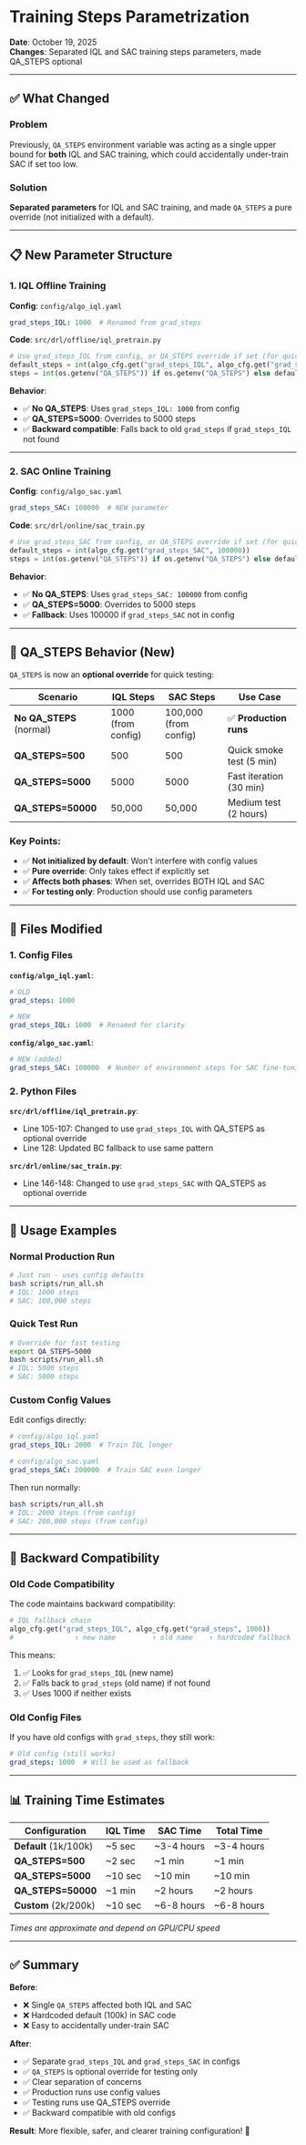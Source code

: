 # Training Steps Parametrization

**Date**: October 19, 2025  
**Changes**: Separated IQL and SAC training steps parameters, made QA_STEPS optional

---

## ✅ What Changed

### Problem
Previously, `QA_STEPS` environment variable was acting as a single upper bound for **both** IQL and SAC training, which could accidentally under-train SAC if set too low.

### Solution
**Separated parameters** for IQL and SAC training, and made `QA_STEPS` a pure override (not initialized with a default).

---

## 📋 New Parameter Structure

### 1. IQL Offline Training

**Config**: `config/algo_iql.yaml`
```yaml
grad_steps_IQL: 1000  # Renamed from grad_steps
```

**Code**: `src/drl/offline/iql_pretrain.py`
```python
# Use grad_steps_IQL from config, or QA_STEPS override if set (for quick testing)
default_steps = int(algo_cfg.get("grad_steps_IQL", algo_cfg.get("grad_steps", 1000)))
steps = int(os.getenv("QA_STEPS")) if os.getenv("QA_STEPS") else default_steps
```

**Behavior**:
- ✅ **No QA_STEPS**: Uses `grad_steps_IQL: 1000` from config
- ✅ **QA_STEPS=5000**: Overrides to 5000 steps
- ✅ **Backward compatible**: Falls back to old `grad_steps` if `grad_steps_IQL` not found

---

### 2. SAC Online Training

**Config**: `config/algo_sac.yaml`
```yaml
grad_steps_SAC: 100000  # NEW parameter
```

**Code**: `src/drl/online/sac_train.py`
```python
# Use grad_steps_SAC from config, or QA_STEPS override if set (for quick testing)
default_steps = int(algo_cfg.get("grad_steps_SAC", 100000))
steps = int(os.getenv("QA_STEPS")) if os.getenv("QA_STEPS") else default_steps
```

**Behavior**:
- ✅ **No QA_STEPS**: Uses `grad_steps_SAC: 100000` from config
- ✅ **QA_STEPS=5000**: Overrides to 5000 steps
- ✅ **Fallback**: Uses 100000 if `grad_steps_SAC` not in config

---

## 🎯 QA_STEPS Behavior (New)

`QA_STEPS` is now an **optional override** for quick testing:

| Scenario | IQL Steps | SAC Steps | Use Case |
|----------|-----------|-----------|----------|
| **No QA_STEPS** (normal) | 1000 (from config) | 100,000 (from config) | ✅ **Production runs** |
| **QA_STEPS=500** | 500 | 500 | Quick smoke test (5 min) |
| **QA_STEPS=5000** | 5000 | 5000 | Fast iteration (30 min) |
| **QA_STEPS=50000** | 50,000 | 50,000 | Medium test (2 hours) |

### Key Points:
- ✅ **Not initialized by default**: Won't interfere with config values
- ✅ **Pure override**: Only takes effect if explicitly set
- ✅ **Affects both phases**: When set, overrides BOTH IQL and SAC
- ✅ **For testing only**: Production should use config parameters

---

## 📁 Files Modified

### 1. Config Files

**`config/algo_iql.yaml`**:
```yaml
# OLD
grad_steps: 1000

# NEW
grad_steps_IQL: 1000  # Renamed for clarity
```

**`config/algo_sac.yaml`**:
```yaml
# NEW (added)
grad_steps_SAC: 100000  # Number of environment steps for SAC fine-tuning
```

### 2. Python Files

**`src/drl/offline/iql_pretrain.py`**:
- Line 105-107: Changed to use `grad_steps_IQL` with QA_STEPS as optional override
- Line 128: Updated BC fallback to use same pattern

**`src/drl/online/sac_train.py`**:
- Line 146-148: Changed to use `grad_steps_SAC` with QA_STEPS as optional override

---

## 🚀 Usage Examples

### Normal Production Run
```bash
# Just run - uses config defaults
bash scripts/run_all.sh
# IQL: 1000 steps
# SAC: 100,000 steps
```

### Quick Test Run
```bash
# Override for fast testing
export QA_STEPS=5000
bash scripts/run_all.sh
# IQL: 5000 steps
# SAC: 5000 steps
```

### Custom Config Values
Edit configs directly:
```yaml
# config/algo_iql.yaml
grad_steps_IQL: 2000  # Train IQL longer

# config/algo_sac.yaml
grad_steps_SAC: 200000  # Train SAC even longer
```

Then run normally:
```bash
bash scripts/run_all.sh
# IQL: 2000 steps (from config)
# SAC: 200,000 steps (from config)
```

---

## 🔧 Backward Compatibility

### Old Code Compatibility
The code maintains backward compatibility:

```python
# IQL fallback chain
algo_cfg.get("grad_steps_IQL", algo_cfg.get("grad_steps", 1000))
#               ↑ new name         ↑ old name    ↑ hardcoded fallback
```

This means:
1. ✅ Looks for `grad_steps_IQL` (new name)
2. ✅ Falls back to `grad_steps` (old name) if not found
3. ✅ Uses 1000 if neither exists

### Old Config Files
If you have old configs with `grad_steps`, they still work:
```yaml
# Old config (still works)
grad_steps: 1000  # Will be used as fallback
```

---

## 📊 Training Time Estimates

| Configuration | IQL Time | SAC Time | Total Time |
|---------------|----------|----------|------------|
| **Default** (1k/100k) | ~5 sec | ~3-4 hours | ~3-4 hours |
| **QA_STEPS=500** | ~2 sec | ~1 min | ~1 min |
| **QA_STEPS=5000** | ~10 sec | ~10 min | ~10 min |
| **QA_STEPS=50000** | ~1 min | ~2 hours | ~2 hours |
| **Custom** (2k/200k) | ~10 sec | ~6-8 hours | ~6-8 hours |

*Times are approximate and depend on GPU/CPU speed*

---

## ✅ Summary

**Before**:
- ❌ Single `QA_STEPS` affected both IQL and SAC
- ❌ Hardcoded default (100k) in SAC code
- ❌ Easy to accidentally under-train SAC

**After**:
- ✅ Separate `grad_steps_IQL` and `grad_steps_SAC` in configs
- ✅ `QA_STEPS` is optional override for testing only
- ✅ Clear separation of concerns
- ✅ Production runs use config values
- ✅ Testing runs use QA_STEPS override
- ✅ Backward compatible with old configs

**Result**: More flexible, safer, and clearer training configuration! 🎉
